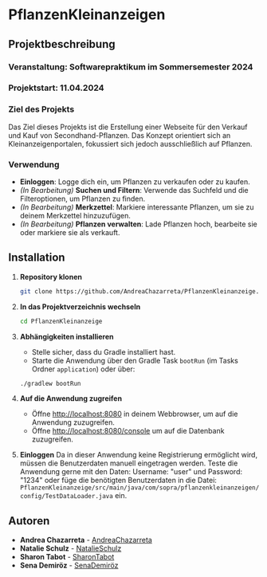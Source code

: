 # PflanzenKleinanzeigen 

## Projektbeschreibung 

### Veranstaltung: Softwarepraktikum im Sommersemester 2024
### Projektstart: 11.04.2024

### Ziel des Projekts
Das Ziel dieses Projekts ist die Erstellung einer Webseite für den Verkauf und Kauf von Secondhand-Pflanzen. 
Das Konzept orientiert sich an Kleinanzeigenportalen, fokussiert sich jedoch ausschließlich auf Pflanzen.

### Verwendung
- **Einloggen**: Logge dich ein, um Pflanzen zu verkaufen oder zu kaufen.
- _(In Bearbeitung)_ **Suchen und Filtern**: Verwende das Suchfeld und die Filteroptionen, um Pflanzen zu finden.
- _(In Bearbeitung)_ **Merkzettel**: Markiere interessante Pflanzen, um sie zu deinem Merkzettel hinzuzufügen.
- _(In Bearbeitung)_ **Pflanzen verwalten**: Lade Pflanzen hoch, bearbeite sie oder markiere sie als verkauft.

## Installation 
1. **Repository klonen**
    ```bash
   git clone https://github.com/AndreaChazarreta/PflanzenKleinanzeige.git
    ```
2. **In das Projektverzeichnis wechseln**
    ```bash
    cd PflanzenKleinanzeige
    ```
3. **Abhängigkeiten installieren**
    - Stelle sicher, dass du Gradle installiert hast. 
    - Starte die Anwendung über den Gradle Task `bootRun` (im Tasks Ordner `application`) oder über:
    ```bash
    ./gradlew bootRun
    ```
4. **Auf die Anwendung zugreifen**
    - Öffne [http://localhost:8080](http://localhost:8080/) in deinem Webbrowser, um auf die Anwendung zuzugreifen.
    - Öffne [http://localhost:8080/console](http://localhost:8080/console) um auf die Datenbank zuzugreifen.

5. **Einloggen**
   Da in dieser Anwendung keine Registrierung ermöglicht wird, müssen die Benutzerdaten manuell eingetragen werden.
Teste die Anwendung gerne mit den Daten: Username: "user" und Password: "1234" oder füge die benötigten Benutzerdaten in die Datei: 
`PflanzenKleinanzeige/src/main/java/com/sopra/pflanzenkleinanzeigen/config/TestDataLoader.java` ein.

## Autoren 
- **Andrea Chazarreta** - [AndreaChazarreta](https://github.com/AndreaChazarreta)
- **Natalie Schulz** - [NatalieSchulz](https://github.com/NatalieSchulz99)
- **Sharon Tabot** - [SharonTabot](https://github.com/sharii9)
- **Sena Demiröz** - [SenaDemiröz](https://github.com/Senadem03)
